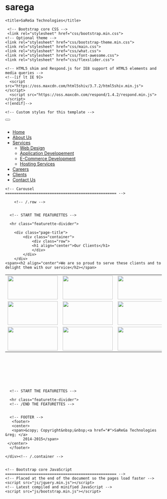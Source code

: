 # sarega

<!DOCTYPE html>
<html lang="en">
  <head>
    <meta charset="utf-8">
    <meta http-equiv="X-UA-Compatible" content="IE=edge">
    <meta name="viewport" content="width=device-width, initial-scale=1">
    <meta name="description" content="">
    <meta name="author" content="">
    <link rel="icon" href="">

    <title>SaReGa Technologies</title>

     <!-- Bootstrap core CSS -->
     <link rel="stylesheet" href="css/bootstrap.min.css">
	<!-- Optional theme -->
	<link rel="stylesheet" href="css/bootstrap-theme.min.css">
	<link rel="stylesheet" href="css/main.css">
	<link rel="stylesheet" href="css/what.css">
	<link rel="stylesheet" href="css/font-awesome.css">
	<link rel="stylesheet" href="css/flexslider.css">

    <!-- HTML5 shim and Respond.js for IE8 support of HTML5 elements and media queries -->
    <!--[if lt IE 9]>
      <script src="https://oss.maxcdn.com/html5shiv/3.7.2/html5shiv.min.js"></script>
      <script src="https://oss.maxcdn.com/respond/1.4.2/respond.min.js"></script>
    <![endif]-->

    <!-- Custom styles for this template -->
 
  </head>
<!-- NAVBAR
================================================== -->
  <body>
    <div class="navbar-wrapper">
      <div class="container">
		<!-- Fixed navbar -->
    <div class="navbar navbar-inverse navbar-fixed-top">
      <div class="container">
        <div class="navbar-header">
          <button type="button" class="navbar-toggle" data-toggle="collapse" data-target=".navbar-collapse">
            <span class="icon-bar"></span>
            <span class="icon-bar"></span>
            <span class="icon-bar"></span>
          </button>
        <p><a class="navbar-brand" href="#"><img src="images/satishlogo.jpg" alt="" /></a></p>
        </div>
        <div class="navbar-collapse collapse">
          <ul class="nav navbar-nav navbar-right">
            <li><a href="home.html">Home</a></li>
                <li><a href="about-us.html">About Us</a></li>
			   <li class="dropdown">
                  <a href="#" class="dropdown-toggle" data-toggle="dropdown" role="button" aria-expanded="false">Services <span class="caret"></span></a>
                  <ul class="dropdown-menu" role="menu">
                    <li><a href="web_design.html">Web Design</a></li>
                    <li><a href="application_developement.html">Application Developement</a></li>
                    <li><a href="e_commerce.html">E-Commerce Development</a></li>
					<li><a href="hosting.html">Hosting Services</a></li>
					</ul>
				</li>
					<li><a href="career.html">Careers</a></li>
					<li class="active"><a href="clients.html">Clients</a></li>
					<li><a href="contact-us.html">Contact Us</a></li>
			</ul>
      </div><!--/.nav-collapse -->
      </div>
    </div>
      </div>
    </div>



    <!-- Carousel
    ================================================== -->
    
        <!-- /.row -->


      <!-- START THE FEATURETTES -->

      <hr class="featurette-divider">
 <!-- Page Title -->
        <div class="page-title">
            <div class="container">
                <div class="row">
				<h1 align="center">Our Clients</h1>
				</div>
            </div>
        </div>
    <span><h2 align="center">We are so proud to serve these clients and to delight them with our service</h2></span>
<table  align="center" width="750px" height="350px">
<tr>
<td>
<img src="images/clients/client-microsoft.jpg" width="161" height="76"  />
</td>
<td>
<img src="images/clients/client-yahoo.jpg" width="161" height="76" />
</td>
<td>
<img src="images/clients/client-bancbox.jpg" width="161" height="76" />
</td>
<td>
<img src="images/clients/client-cpp.jpg" width="161" height="76" />
</td>
</tr>
<tr>
<td>
<img src="images/clients/client-img.jpg" width="161" height="76"  />
</td>
<td>
<img src="images/clients/client-mec.jpg" width="161" height="76" />
</td>
<td>
<img src="images/clients/client-pcworld.jpg" width="161" height="76" />
</td>
<td>
<img src="images/clients/client-pubmatic.jpg" width="161" height="76" />
</td>
</tr>
<tr>
<td>
<img src="images/clients/client-radiumOne.jpg" width="161" height="76"  />
</td>
<td>
<img src="images/clients/client-sampleBoard.jpg" width="161" height="76" />
</td>
<td>
<img src="images/clients/client-velti.jpg" width="161" height="76" />
</td>
<td>
<img src="images/clients/client-wipro.jpg" width="161" height="76" />
</td>
</tr>
</table>

      <!-- START THE FEATURETTES -->

      <hr class="featurette-divider">
      <!-- /END THE FEATURETTES -->


      <!-- FOOTER -->
       <footer>
       <center>
	   <span>&copy; Copyright&nbsp;&nbsp;<a href="#">SaReGa Technologies &reg; </a> 
			2014-2015</span>
	 </center>
      </footer>

    </div><!-- /.container -->


    <!-- Bootstrap core JavaScript
    ================================================== -->
    <!-- Placed at the end of the document so the pages load faster -->
    <script src="js/jquery.min.js"></script>
    <!-- Latest compiled and minified JavaScript -->
    <script src="js/bootstrap.min.js"></script>
  </body>
</html>
